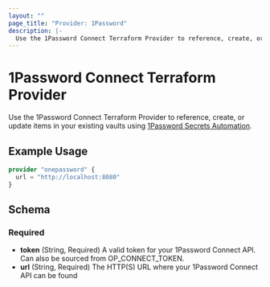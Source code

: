 ```yaml
---
layout: ""
page_title: "Provider: 1Password"
description: |-
  Use the 1Password Connect Terraform Provider to reference, create, or update logins, password and database items in your 1Password Vaults.
---
```


# 1Password Connect Terraform Provider

Use the 1Password Connect Terraform Provider to reference, create, or update items in your existing vaults using [1Password Secrets Automation](https://1password.com/secrets).

## Example Usage

```terraform
provider "onepassword" {
  url = "http://localhost:8080"
}
```

## Schema

### Required

- **token** (String, Required) A valid token for your 1Password Connect API. Can also be sourced from OP_CONNECT_TOKEN.
- **url** (String, Required) The HTTP(S) URL where your 1Password Connect API can be found
